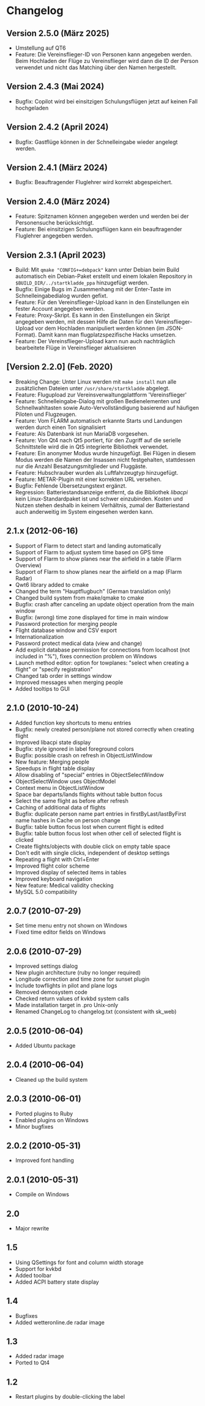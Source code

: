 # Changelog

## Version 2.5.0 (März 2025)
* Umstellung auf QT6
* Feature: Die Vereinsflieger-ID von Personen kann angegeben werden. Beim Hochladen der Flüge zu Vereinsflieger wird dann die ID der Person verwendet und nicht das Matching über den Namen hergestellt.

## Version 2.4.3 (Mai 2024)
* Bugfix: Copilot wird bei einsitzigen Schulungsflügen jetzt auf keinen Fall hochgeladen

## Version 2.4.2 (April 2024)
* Bugfix: Gastflüge können in der Schnelleingabe wieder angelegt werden.

## Version 2.4.1 (März 2024)
* Bugfix: Beauftragender Fluglehrer wird korrekt abgespeichert.

## Version 2.4.0 (März 2024)
* Feature: Spitznamen können angegeben werden und werden bei der Personensuche berücksichtigt.
* Feature: Bei einsitzigen Schulungsflügen kann ein beauftragender Fluglehrer angegeben werden.

## Version 2.3.1 (April 2023)
* Build: Mit `qmake "CONFIG+=debpack"` kann unter Debian beim Build automatisch ein Debian-Paket erstellt und einem lokalen Repository in `$BUILD_DIR/../startkladde_ppa` hinzugefügt werden.
* Bugfix: Einige Bugs im Zusammenhang mit der Enter-Taste im Schnelleingabedialog wurden gefixt.
* Feature: Für den Vereinsflieger-Upload kann in den Einstellungen ein fester Account angegeben werden.
* Feature: Proxy-Skript. Es kann in den Einstellungen ein Skript angegeben werden, mit dessen Hilfe die Daten für den Vereinsflieger-Upload vor dem Hochladen manipuliert werden können (im JSON-Format). Damit kann man flugplatzspezifische Hacks umsetzen.
* Feature: Der Vereinsflieger-Upload kann nun auch nachträglich bearbeitete Flüge in Vereinsflieger aktualisieren

## [Version 2.2.0] (Feb. 2020)

* Breaking Change: Unter Linux werden mit `make install` nun alle zusätzlichen Dateien unter `/usr/share/startkladde` abgelegt.
* Feature: Flugupload zur Vereinsverwaltungplattform 'Vereinsflieger'
* Feature: Schnelleingabe-Dialog mit großen Bedienelementen und Schnellwahltasten sowie Auto-Vervollständigung basierend auf häufigen Piloten und Flugzeugen.
* Feature: Vom FLARM automatisch erkannte Starts und Landungen werden durch einen Ton signalisiert
* Feature: Als Datenbank ist nun MariaDB vorgesehen.
* Feature: Von Qt4 nach Qt5 portiert, für den Zugriff auf die serielle Schnittstelle wird die in Qt5 integrierte Bibliothek verwendet.
* Feature: Ein anonymer Modus wurde hinzugefügt. Bei Flügen in diesem Modus werden die Namen der Insassen nicht festgehalten, stattdessen nur die Anzahl Besatzungsmitglieder und Fluggäste.
* Feature: Hubschrauber wurden als Luftfahrzeugtyp hinzugefügt.
* Feature: METAR-Plugin mit einer korrekten URL versehen.
* Bugfix: Fehlende Übersetzungstext ergänzt.
* Regression: Batteriestandsanzeige entfernt, da die Bibliothek *libacpi* kein Linux-Standardpaket ist und schwer einzubinden. Kosten und Nutzen stehen deshalb in keinem Verhältnis, zumal der Batteriestand auch anderweitig im System eingesehen werden kann.

## 2.1.x (2012-06-16)

* Support of Flarm to detect start and landing automatically
* Support of Flarm to adjust system time based on GPS time
* Support of Flarm to show planes near the airfield in a table (Flarm Overview)
* Support of Flarm to show planes near the airfield on a map (Flarm Radar)
* Qwt6 library added to cmake
* Changed the term "Hauptflugbuch" (German translation only)
* Changed build system from make/qmake to cmake
* Bugfix: crash after canceling an update object operation from the main window
* Bugfix: (wrong) time zone displayed for time in main window
* Password protection for merging people
* Flight database window and CSV export
* Internationalization
* Password protect medical data (view and change)
* Add explicit database permission for connections from localhost (not included in "%"), fixes connection problem on Windows
* Launch method editor: option for towplanes: "select when creating a flight" or "specify registration"
* Changed tab order in settings window
* Improved messages when merging people
* Added tooltips to GUI 

## 2.1.0 (2010-10-24)

* Added function key shortcuts to menu entries
* Bugfix: newly created person/plane not stored correctly when creating flight 
* Improved libacpi state display 
* Bugfix: style ignored in label foreground colors 
* Bugfix: possible crash on refresh in ObjectListWindow
* New feature: Merging people
* Speedups in flight table display
* Allow disabling of "special" entries in ObjectSelectWindow
* ObjectSelectWindow uses ObjectModel
* Context menu in ObjectListWindow
* Space bar departs/lands flights without table button focus
* Select the same flight as before after refresh
* Caching of additional data of flights
* Bugfix: duplicate person name part entries in firstByLast/lastByFirst
	  name hashes in Cache on person change
* Bugfix: table button focus lost when current flight is edited
* Bugfix: table button focus lost when other cell of selected flight
	  is clicked
* Create flights/objects with double click on empty table space
* Don't edit with single clicks, independent of desktop settings
* Repeating a flight with Ctrl+Enter
* Improved flight color scheme
* Improved display of selected items in tables
* Improved keyboard navigation
* New feature: Medical validity checking
* MySQL 5.0 compatibility

## 2.0.7 (2010-07-29)

* Set time menu entry not shown on Windows
* Fixed time editor fields on Windows

## 2.0.6 (2010-07-29)

* Improved settings dialog
* New plugin architecture (ruby no longer required)
* Longitude correction and time zone for sunset plugin
* Include towflights in pilot and plane logs
* Removed demosystem code
* Checked return values of kvkbd system calls
* Made installation target in .pro Unix-only
* Renamed ChangeLog to changelog.txt (consistent with sk_web)

## 2.0.5 (2010-06-04)

* Added Ubuntu package

## 2.0.4 (2010-06-04)

* Cleaned up the build system

## 2.0.3 (2010-06-01)

* Ported plugins to Ruby
* Enabled plugins on Windows
* Minor bugfixes

## 2.0.2 (2010-05-31)

* Improved font handling

## 2.0.1 (2010-05-31)

* Compile on Windows

## 2.0

* Major rewrite

## 1.5

* Using QSettings for font and column width storage
* Support for kvkbd
* Added toolbar
* Added ACPI battery state display

## 1.4

* Bugfixes
* Added wetteronline.de radar image

## 1.3

* Added radar image
* Ported to Qt4

## 1.2

* Restart plugins by double-clicking the label

